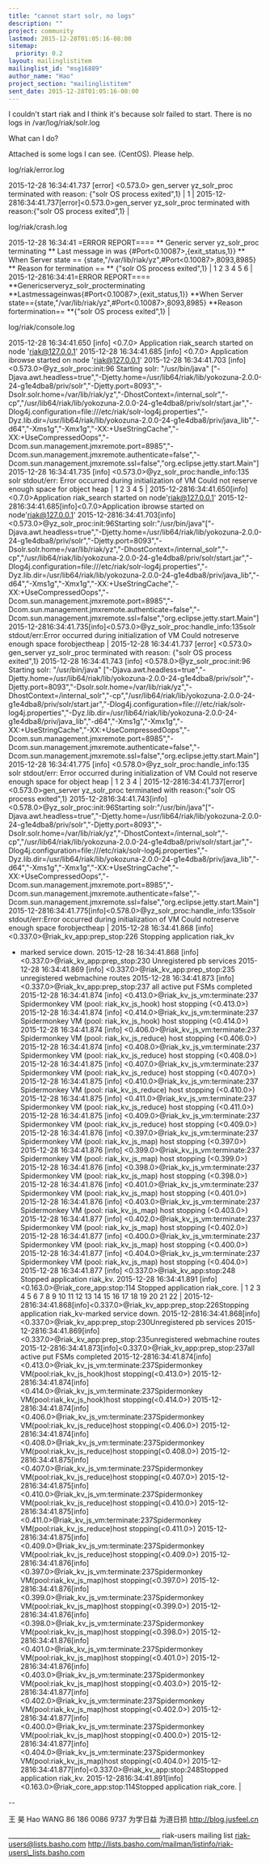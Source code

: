 ```yaml
---
title: "cannot start solr, no logs"
description: ""
project: community
lastmod: 2015-12-28T01:05:16-08:00
sitemap:
  priority: 0.2
layout: mailinglistitem
mailinglist_id: "msg16889"
author_name: "Hao"
project_section: "mailinglistitem"
sent_date: 2015-12-28T01:05:16-08:00
---
```



I couldn't start riak and I think it's because solr failed to start. There is 
no logs in /var/log/riak/solr.log


What can I do?

Attached is some logs I can see. (CentOS). Please help.



log/riak/error.log

2015-12-28 16:34:41.737 [error] &lt;0.573.0&gt; gen\_server yz\_solr\_proc 
terminated with reason: {"solr OS process exited",1}
|
1
|
2015-12-2816:34:41.737[error]<0.573.0>gen\_server yz\_solr\_proc terminated with 
reason:{"solr OS process exited",1}
|

log/riak/crash.log

2015-12-28 16:34:41 =ERROR REPORT==== \*\* Generic server yz\_solr\_proc 
terminating \*\* Last message in was 
{#Port&lt;0.10087&gt;,{exit\_status,1}} \*\* When Server state == 
{state,"/var/lib/riak/yz",#Port&lt;0.10087&gt;,8093,8985} \*\* Reason for 
termination == \*\* {"solr OS process exited",1}
|
1
2
3
4
5
6
|
2015-12-2816:34:41=ERROR REPORT====
\*\*Genericserveryz\_solr\_procterminating
\*\*Lastmessageinwas{#Port<0.10087>,{exit\_status,1}}
\*\*When Server state=={state,"/var/lib/riak/yz",#Port<0.10087>,8093,8985}
\*\*Reason fortermination==
\*\*{"solr OS process exited",1}
|

log/riak/console.log

2015-12-28 16:34:41.650 [info] &lt;0.7.0&gt; Application riak\_search 
started on node 'riak@127.0.0.1' 2015-12-28 16:34:41.685 [info] 
&lt;0.7.0&gt; Application ibrowse started on node 'riak@127.0.0.1' 
2015-12-28 16:34:41.703 [info] &lt;0.573.0&gt;@yz\_solr\_proc:init:96 
Starting solr: "/usr/bin/java" 
["-Djava.awt.headless=true","-Djetty.home=/usr/lib64/riak/lib/yokozuna-2.0.0-24-g1e4dba8/priv/solr","-Djetty.port=8093","-Dsolr.solr.home=/var/lib/riak/yz","-DhostContext=/internal\_solr","-cp","/usr/lib64/riak/lib/yokozuna-2.0.0-24-g1e4dba8/priv/solr/start.jar","-Dlog4j.configuration=file:///etc/riak/solr-log4j.properties","-Dyz.lib.dir=/usr/lib64/riak/lib/yokozuna-2.0.0-24-g1e4dba8/priv/java\_lib","-d64","-Xms1g","-Xmx1g","-XX:+UseStringCache","-XX:+UseCompressedOops","-Dcom.sun.management.jmxremote.port=8985","-Dcom.sun.management.jmxremote.authenticate=false","-Dcom.sun.management.jmxremote.ssl=false","org.eclipse.jetty.start.Main"]
 2015-12-28 16:34:41.735 [info] 
&lt;0.573.0&gt;@yz\_solr\_proc:handle\_info:135 solr stdout/err: Error 
occurred during initialization of VM Could not reserve enough space for object 
heap
|
1
2
3
4
5
|
2015-12-2816:34:41.650[info]<0.7.0>Application riak\_search started on 
node'riak@127.0.0.1'
2015-12-2816:34:41.685[info]<0.7.0>Application ibrowse started on 
node'riak@127.0.0.1'
2015-12-2816:34:41.703[info]<0.573.0>@yz\_solr\_proc:init:96Starting 
solr:"/usr/bin/java"["-Djava.awt.headless=true","-Djetty.home=/usr/lib64/riak/lib/yokozuna-2.0.0-24-g1e4dba8/priv/solr","-Djetty.port=8093","-Dsolr.solr.home=/var/lib/riak/yz","-DhostContext=/internal\_solr","-cp","/usr/lib64/riak/lib/yokozuna-2.0.0-24-g1e4dba8/priv/solr/start.jar","-Dlog4j.configuration=file:///etc/riak/solr-log4j.properties","-Dyz.lib.dir=/usr/lib64/riak/lib/yokozuna-2.0.0-24-g1e4dba8/priv/java\_lib","-d64","-Xms1g","-Xmx1g","-XX:+UseStringCache","-XX:+UseCompressedOops","-Dcom.sun.management.jmxremote.port=8985","-Dcom.sun.management.jmxremote.authenticate=false","-Dcom.sun.management.jmxremote.ssl=false","org.eclipse.jetty.start.Main"]
2015-12-2816:34:41.735[info]<0.573.0>@yz\_solr\_proc:handle\_info:135solr 
stdout/err:Error occurred during initialization of VM
Could notreserve enough space forobjectheap
|
2015-12-28 16:34:41.737 [error] &lt;0.573.0&gt; gen\_server yz\_solr\_proc 
terminated with reason: {"solr OS process exited",1} 2015-12-28 16:34:41.743 
[info] &lt;0.578.0&gt;@yz\_solr\_proc:init:96 Starting solr: 
"/usr/bin/java" 
["-Djava.awt.headless=true","-Djetty.home=/usr/lib64/riak/lib/yokozuna-2.0.0-24-g1e4dba8/priv/solr","-Djetty.port=8093","-Dsolr.solr.home=/var/lib/riak/yz","-DhostContext=/internal\_solr","-cp","/usr/lib64/riak/lib/yokozuna-2.0.0-24-g1e4dba8/priv/solr/start.jar","-Dlog4j.configuration=file:///etc/riak/solr-log4j.properties","-Dyz.lib.dir=/usr/lib64/riak/lib/yokozuna-2.0.0-24-g1e4dba8/priv/java\_lib","-d64","-Xms1g","-Xmx1g","-XX:+UseStringCache","-XX:+UseCompressedOops","-Dcom.sun.management.jmxremote.port=8985","-Dcom.sun.management.jmxremote.authenticate=false","-Dcom.sun.management.jmxremote.ssl=false","org.eclipse.jetty.start.Main"]
 2015-12-28 16:34:41.775 [info] 
&lt;0.578.0&gt;@yz\_solr\_proc:handle\_info:135 solr stdout/err: Error 
occurred during initialization of VM Could not reserve enough space for object 
heap
|
1
2
3
4
|
2015-12-2816:34:41.737[error]<0.573.0>gen\_server yz\_solr\_proc terminated with 
reason:{"solr OS process exited",1}
2015-12-2816:34:41.743[info]<0.578.0>@yz\_solr\_proc:init:96Starting 
solr:"/usr/bin/java"["-Djava.awt.headless=true","-Djetty.home=/usr/lib64/riak/lib/yokozuna-2.0.0-24-g1e4dba8/priv/solr","-Djetty.port=8093","-Dsolr.solr.home=/var/lib/riak/yz","-DhostContext=/internal\_solr","-cp","/usr/lib64/riak/lib/yokozuna-2.0.0-24-g1e4dba8/priv/solr/start.jar","-Dlog4j.configuration=file:///etc/riak/solr-log4j.properties","-Dyz.lib.dir=/usr/lib64/riak/lib/yokozuna-2.0.0-24-g1e4dba8/priv/java\_lib","-d64","-Xms1g","-Xmx1g","-XX:+UseStringCache","-XX:+UseCompressedOops","-Dcom.sun.management.jmxremote.port=8985","-Dcom.sun.management.jmxremote.authenticate=false","-Dcom.sun.management.jmxremote.ssl=false","org.eclipse.jetty.start.Main"]
2015-12-2816:34:41.775[info]<0.578.0>@yz\_solr\_proc:handle\_info:135solr 
stdout/err:Error occurred during initialization of VM
Could notreserve enough space forobjectheap
|
2015-12-28 16:34:41.868 [info] 
&lt;0.337.0&gt;@riak\_kv\_app:prep\_stop:226 Stopping application riak\_kv 
- marked service down. 2015-12-28 16:34:41.868 [info] 
&lt;0.337.0&gt;@riak\_kv\_app:prep\_stop:230 Unregistered pb services 
2015-12-28 16:34:41.869 [info] 
&lt;0.337.0&gt;@riak\_kv\_app:prep\_stop:235 unregistered webmachine 
routes 2015-12-28 16:34:41.873 [info] 
&lt;0.337.0&gt;@riak\_kv\_app:prep\_stop:237 all active put FSMs completed 
2015-12-28 16:34:41.874 [info] 
&lt;0.413.0&gt;@riak\_kv\_js\_vm:terminate:237 Spidermonkey VM (pool: 
riak\_kv\_js\_hook) host stopping (&lt;0.413.0&gt;) 2015-12-28 
16:34:41.874 [info] &lt;0.414.0&gt;@riak\_kv\_js\_vm:terminate:237 
Spidermonkey VM (pool: riak\_kv\_js\_hook) host stopping (&lt;0.414.0&gt;) 
2015-12-28 16:34:41.874 [info] 
&lt;0.406.0&gt;@riak\_kv\_js\_vm:terminate:237 Spidermonkey VM (pool: 
riak\_kv\_js\_reduce) host stopping (&lt;0.406.0&gt;) 2015-12-28 
16:34:41.874 [info] &lt;0.408.0&gt;@riak\_kv\_js\_vm:terminate:237 
Spidermonkey VM (pool: riak\_kv\_js\_reduce) host stopping 
(&lt;0.408.0&gt;) 2015-12-28 16:34:41.875 [info] 
&lt;0.407.0&gt;@riak\_kv\_js\_vm:terminate:237 Spidermonkey VM (pool: 
riak\_kv\_js\_reduce) host stopping (&lt;0.407.0&gt;) 2015-12-28 
16:34:41.875 [info] &lt;0.410.0&gt;@riak\_kv\_js\_vm:terminate:237 
Spidermonkey VM (pool: riak\_kv\_js\_reduce) host stopping 
(&lt;0.410.0&gt;) 2015-12-28 16:34:41.875 [info] 
&lt;0.411.0&gt;@riak\_kv\_js\_vm:terminate:237 Spidermonkey VM (pool: 
riak\_kv\_js\_reduce) host stopping (&lt;0.411.0&gt;) 2015-12-28 
16:34:41.875 [info] &lt;0.409.0&gt;@riak\_kv\_js\_vm:terminate:237 
Spidermonkey VM (pool: riak\_kv\_js\_reduce) host stopping 
(&lt;0.409.0&gt;) 2015-12-28 16:34:41.876 [info] 
&lt;0.397.0&gt;@riak\_kv\_js\_vm:terminate:237 Spidermonkey VM (pool: 
riak\_kv\_js\_map) host stopping (&lt;0.397.0&gt;) 2015-12-28 16:34:41.876 
[info] &lt;0.399.0&gt;@riak\_kv\_js\_vm:terminate:237 Spidermonkey VM 
(pool: riak\_kv\_js\_map) host stopping (&lt;0.399.0&gt;) 2015-12-28 
16:34:41.876 [info] &lt;0.398.0&gt;@riak\_kv\_js\_vm:terminate:237 
Spidermonkey VM (pool: riak\_kv\_js\_map) host stopping (&lt;0.398.0&gt;) 
2015-12-28 16:34:41.876 [info] 
&lt;0.401.0&gt;@riak\_kv\_js\_vm:terminate:237 Spidermonkey VM (pool: 
riak\_kv\_js\_map) host stopping (&lt;0.401.0&gt;) 2015-12-28 16:34:41.876 
[info] &lt;0.403.0&gt;@riak\_kv\_js\_vm:terminate:237 Spidermonkey VM 
(pool: riak\_kv\_js\_map) host stopping (&lt;0.403.0&gt;) 2015-12-28 
16:34:41.877 [info] &lt;0.402.0&gt;@riak\_kv\_js\_vm:terminate:237 
Spidermonkey VM (pool: riak\_kv\_js\_map) host stopping (&lt;0.402.0&gt;) 
2015-12-28 16:34:41.877 [info] 
&lt;0.400.0&gt;@riak\_kv\_js\_vm:terminate:237 Spidermonkey VM (pool: 
riak\_kv\_js\_map) host stopping (&lt;0.400.0&gt;) 2015-12-28 16:34:41.877 
[info] &lt;0.404.0&gt;@riak\_kv\_js\_vm:terminate:237 Spidermonkey VM 
(pool: riak\_kv\_js\_map) host stopping (&lt;0.404.0&gt;) 2015-12-28 
16:34:41.877 [info] &lt;0.337.0&gt;@riak\_kv\_app:stop:248 Stopped 
application riak\_kv. 2015-12-28 16:34:41.891 [info] 
&lt;0.163.0&gt;@riak\_core\_app:stop:114 Stopped application riak\_core.
|
1
2
3
4
5
6
7
8
9
10
11
12
13
14
15
16
17
18
19
20
21
22
|
2015-12-2816:34:41.868[info]<0.337.0>@riak\_kv\_app:prep\_stop:226Stopping 
application riak\_kv-marked service down.
2015-12-2816:34:41.868[info]<0.337.0>@riak\_kv\_app:prep\_stop:230Unregistered pb 
services
2015-12-2816:34:41.869[info]<0.337.0>@riak\_kv\_app:prep\_stop:235unregistered 
webmachine routes
2015-12-2816:34:41.873[info]<0.337.0>@riak\_kv\_app:prep\_stop:237all active put 
FSMs completed
2015-12-2816:34:41.874[info]<0.413.0>@riak\_kv\_js\_vm:terminate:237Spidermonkey 
VM(pool:riak\_kv\_js\_hook)host stopping(<0.413.0>)
2015-12-2816:34:41.874[info]<0.414.0>@riak\_kv\_js\_vm:terminate:237Spidermonkey 
VM(pool:riak\_kv\_js\_hook)host stopping(<0.414.0>)
2015-12-2816:34:41.874[info]<0.406.0>@riak\_kv\_js\_vm:terminate:237Spidermonkey 
VM(pool:riak\_kv\_js\_reduce)host stopping(<0.406.0>)
2015-12-2816:34:41.874[info]<0.408.0>@riak\_kv\_js\_vm:terminate:237Spidermonkey 
VM(pool:riak\_kv\_js\_reduce)host stopping(<0.408.0>)
2015-12-2816:34:41.875[info]<0.407.0>@riak\_kv\_js\_vm:terminate:237Spidermonkey 
VM(pool:riak\_kv\_js\_reduce)host stopping(<0.407.0>)
2015-12-2816:34:41.875[info]<0.410.0>@riak\_kv\_js\_vm:terminate:237Spidermonkey 
VM(pool:riak\_kv\_js\_reduce)host stopping(<0.410.0>)
2015-12-2816:34:41.875[info]<0.411.0>@riak\_kv\_js\_vm:terminate:237Spidermonkey 
VM(pool:riak\_kv\_js\_reduce)host stopping(<0.411.0>)
2015-12-2816:34:41.875[info]<0.409.0>@riak\_kv\_js\_vm:terminate:237Spidermonkey 
VM(pool:riak\_kv\_js\_reduce)host stopping(<0.409.0>)
2015-12-2816:34:41.876[info]<0.397.0>@riak\_kv\_js\_vm:terminate:237Spidermonkey 
VM(pool:riak\_kv\_js\_map)host stopping(<0.397.0>)
2015-12-2816:34:41.876[info]<0.399.0>@riak\_kv\_js\_vm:terminate:237Spidermonkey 
VM(pool:riak\_kv\_js\_map)host stopping(<0.399.0>)
2015-12-2816:34:41.876[info]<0.398.0>@riak\_kv\_js\_vm:terminate:237Spidermonkey 
VM(pool:riak\_kv\_js\_map)host stopping(<0.398.0>)
2015-12-2816:34:41.876[info]<0.401.0>@riak\_kv\_js\_vm:terminate:237Spidermonkey 
VM(pool:riak\_kv\_js\_map)host stopping(<0.401.0>)
2015-12-2816:34:41.876[info]<0.403.0>@riak\_kv\_js\_vm:terminate:237Spidermonkey 
VM(pool:riak\_kv\_js\_map)host stopping(<0.403.0>)
2015-12-2816:34:41.877[info]<0.402.0>@riak\_kv\_js\_vm:terminate:237Spidermonkey 
VM(pool:riak\_kv\_js\_map)host stopping(<0.402.0>)
2015-12-2816:34:41.877[info]<0.400.0>@riak\_kv\_js\_vm:terminate:237Spidermonkey 
VM(pool:riak\_kv\_js\_map)host stopping(<0.400.0>)
2015-12-2816:34:41.877[info]<0.404.0>@riak\_kv\_js\_vm:terminate:237Spidermonkey 
VM(pool:riak\_kv\_js\_map)host stopping(<0.404.0>)
2015-12-2816:34:41.877[info]<0.337.0>@riak\_kv\_app:stop:248Stopped application 
riak\_kv.
2015-12-2816:34:41.891[info]<0.163.0>@riak\_core\_app:stop:114Stopped application 
riak\_core.
|

 






--


王 昊
Hao WANG
86 186 0086 9737
为学日益 为道日损
http://blog.jusfeel.cn



 \_\_\_\_\_\_\_\_\_\_\_\_\_\_\_\_\_\_\_\_\_\_\_\_\_\_\_\_\_\_\_\_\_\_\_\_\_\_\_\_\_\_\_\_\_\_\_
riak-users mailing list
riak-users@lists.basho.com
http://lists.basho.com/mailman/listinfo/riak-users\_lists.basho.com

